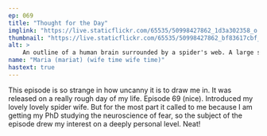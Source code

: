 ```yaml
---
ep: 069
title: "Thought for the Day"
imglink: "https://live.staticflickr.com/65535/50998427862_1d3a302358_o.jpg"
thumbnail: "https://live.staticflickr.com/65535/50998427862_bf83617cbf_q.jpg"
alt: >
    An outline of a human brain surrounded by a spider's web. A large spider sits stop approximately the location of the amygdala. Loose web and baby spiders sporadically cover the surface.
name: "Maria (mariat) (wife time wife time)"
hastext: true
---
```

This episode is so strange in how uncanny it is to draw me in. It was released on a really rough day of my life. Episode 69 (nice). Introduced my lovely lovely spider wife. But for the most part it called to me because I am getting my PhD studying the neuroscience of fear, so the subject of the episode drew my interest on a deeply personal level. Neat!